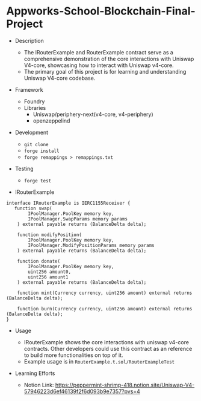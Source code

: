 # Appworks-School-Blockchain-Final-Project
- Description
    - The IRouterExample and RouterExample contract serve as a comprehensive demonstration of the core interactions with Uniswap V4-core, showcasing how to interact with Uniswap v4-core.
    - The primary goal of this project is for learning and understanding Uniswap V4-core codebase.

- Framework
    - Foundry
    - Libraries
        - Uniswap/periphery-next(v4-core, v4-periphery)
        - openzeppelind

- Development
    - `git clone`
    - `forge install`
    - `forge remappings > remappings.txt`
    

- Testing
    - `forge test`

- IRouterExample
```solidity
interface IRouterExample is IERC1155Receiver {
   function swap(
        IPoolManager.PoolKey memory key,
        IPoolManager.SwapParams memory params
    ) external payable returns (BalanceDelta delta);

    function modifyPosition(
        IPoolManager.PoolKey memory key, 
        IPoolManager.ModifyPositionParams memory params
    ) external payable returns (BalanceDelta delta); 

    function donate(
        IPoolManager.PoolKey memory key,
        uint256 amount0,
        uint256 amount1
    ) external payable returns (BalanceDelta delta);

    function mint(Currency currency, uint256 amount) external returns (BalanceDelta delta);
    
    function burn(Currency currency, uint256 amount) external returns (BalanceDelta delta);
}
```
- Usage
    - IRouterExample shows the core interactions with uniswap v4-core contracts. Other developers could use this contract as an reference to build more functionalities on top of it.
    - Example usage is in `RouterExample.t.sol/RouterExampleTest`
    
- Learning Efforts
    - Notion Link: https://peppermint-shrimp-418.notion.site/Uniswap-V4-57946223d6ef46139f2f6d093b9e7357?pvs=4
